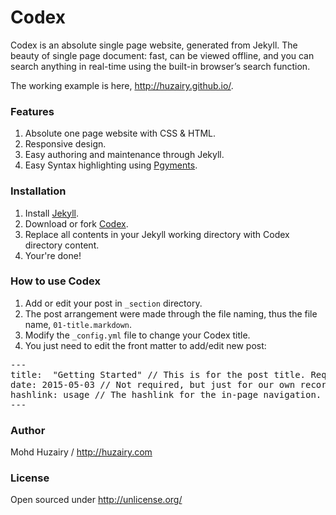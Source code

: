# Codex
Codex is an absolute single page website, generated from Jekyll. The beauty of single page document: fast, can be viewed offline, and you can search anything in real-time using the built-in browser’s search function.

The working example is here, <http://huzairy.github.io/>.

### Features
1. Absolute one page website with CSS & HTML.
2. Responsive design.
3. Easy authoring and maintenance through Jekyll.
4. Easy Syntax highlighting using [Pgyments](http://pygments.org/).

### Installation

1. Install [Jekyll](http://jekyllrb.com).
2. Download or fork [Codex](https://github.com/huzairy/codex).
3. Replace all contents in your Jekyll working directory with Codex directory content. 
4. Your're done!

### How to use Codex

1. Add or edit your post in <code>_section</code> directory.
2. The post arrangement were made through the file naming, thus the file name, <code>01-title.markdown</code>.
3. Modify the <code>_config.yml</code> file to change your Codex title.
4. You just need to edit the front matter to add/edit new post:

<pre>
---
title:  "Getting Started" // This is for the post title. Required.
date: 2015-05-03 // Not required, but just for our own record.
hashlink: usage // The hashlink for the in-page navigation. Required.
---
</pre>

### Author
Mohd Huzairy / <http://huzairy.com>

### License
Open sourced under <http://unlicense.org/>
